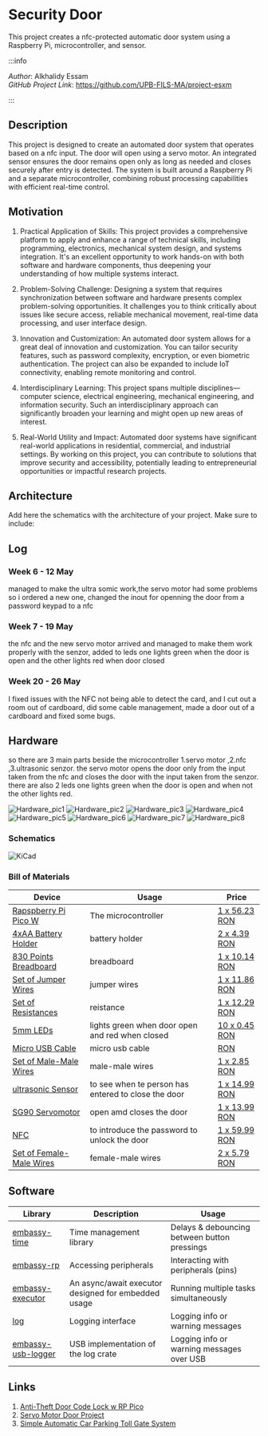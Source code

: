 # Security Door

This project creates a nfc-protected automatic door system using a Raspberry Pi, microcontroller, and sensor.

:::info

*Author*: Alkhalidy Essam \
*GitHub Project Link*: https://github.com/UPB-FILS-MA/project-esxm

:::

## Description

This project is designed to create an automated door system that operates based on a nfc input. The door will open using a servo motor. An integrated sensor ensures the door remains open only as long as needed and closes securely after entry is detected. The system is built around a Raspberry Pi and a separate microcontroller, combining robust processing capabilities with efficient real-time control.

## Motivation

1. Practical Application of Skills: This project provides a comprehensive platform to apply and enhance a range of technical skills, including programming, electronics, mechanical system design, and systems integration. It's an excellent opportunity to work hands-on with both software and hardware components, thus deepening your understanding of how multiple systems interact.

2. Problem-Solving Challenge: Designing a system that requires synchronization between software and hardware presents complex problem-solving opportunities. It challenges you to think critically about issues like secure access, reliable mechanical movement, real-time data processing, and user interface design.

3. Innovation and Customization: An automated door system allows for a great deal of innovation and customization. You can tailor security features, such as password complexity, encryption, or even biometric authentication. The project can also be expanded to include IoT connectivity, enabling remote monitoring and control.

4. Interdisciplinary Learning: This project spans multiple disciplines—computer science, electrical engineering, mechanical engineering, and information security. Such an interdisciplinary approach can significantly broaden your learning and might open up new areas of interest.

5. Real-World Utility and Impact: Automated door systems have significant real-world applications in residential, commercial, and industrial settings. By working on this project, you can contribute to solutions that improve security and accessibility, potentially leading to entrepreneurial opportunities or impactful research projects.

## Architecture

Add here the schematics with the architecture of your project. Make sure to include:

## Log

<!-- write every week your progress here -->

### Week 6 - 12 May
managed to make the ultra somic work,the servo motor had some problems so i ordered a new one, changed the inout for openning the door from a password keypad to a nfc
### Week 7 - 19 May
the nfc and the new servo motor arrived and managed to make them work properly with the senzor, added to leds one lights green when the door is open and the other lights red when door closed
### Week 20 - 26 May
I fixed issues with the NFC not being able to detect the card, and I cut out a room out of cardboard, did some cable management, made a door out of a cardboard and fixed some bugs.
## Hardware

so there are 3 main parts beside the microcontroller 1.servo motor ,2.nfc ,3.ultrasonic senzor.
the servo motor opens the door only from the input taken from the nfc and closes the door with the input taken from the senzor.
there are also 2 leds one lights green when the door is open and when not the other lights red.

![Hardware_pic1](hardware_image2.jpeg)
![Hardware_pic2](hardware_image3.jpeg)
![Hardware_pic3](hardware_image4.jpeg)
![Hardware_pic4](hardware_image5.jpeg)
![Hardware_pic5](hardware_image6.jpeg)
![Hardware_pic6](hardware_image7.jpeg)
![Hardware_pic7](hardware_image8.jpeg)
![Hardware_pic8](hardware_image9.jpeg)


### Schematics

![KiCad](image.png)

### Bill of Materials

<!-- Fill out this table with all the hardware components that you might need.

The format is 

| [Device](link://to/device) | This is used ... | [price](link://to/store) |

-->

| Device | Usage | Price |
|--------|--------|-------|
| [Rapspberry Pi Pico W](https://www.raspberrypi.com/documentation/microcontrollers/raspberry-pi-pico.html) | The microcontroller | [1 x 56.23 RON](https://ardushop.ro/ro/home/2819-raspberry-pi-pico-wh.html?search_query=WCBSTR_PICO_WH&results=108) |
| [4xAA Battery Holder](https://ardushop.ro/4684-thickbox_default/suport-baterii-4xaa.jpg) | battery holder | [2 x 4.39 RON](https://ardushop.ro/ro/home/65-suport-baterii-4xaa.html?search_query=XHFSRH_4xAAholder&results=1) |
| [830 Points Breadboard](https://ardushop.ro/4105-thickbox_default/breadboard-830.jpg) | breadboard | [1 x 10.14 RON](https://ardushop.ro/ro/electronica/33-breadboard-830.html?search_query=HTZAKJ_BB-830&results=47) | 
| [Set of Jumper Wires](https://ardushop.ro/6604-thickbox_default/65-x-jumper-wires.jpg) | jumper wires | [1 x 11.86 RON](https://ardushop.ro/ro/electronica/28-65-x-jumper-wires.html?search_query=QUKRNX_FJP-65&results=144) | 
| [Set of Resistances](https://ardushop.ro/7381-thickbox_default/set-rezistente-14w-600buc30-valori-10r-1m.jpg) | reistance | [1 x 12.29 RON](https://ardushop.ro/ro/electronica/212-set-rezistente-14w-600buc30-valori-10r-1m.html?search_query=PLCTHL_R-SET&results=425) | 
| [5mm LEDs](https://ardushop.ro/605-thickbox_default/led-5mm.jpg) | lights green when door open and red when closed| [10 x 0.45 RON](https://ardushop.ro/ro/electronica/299-led-5mm.html?search_query=GIISED_LED5_red&results=286#/10-culoare-rou) | 
| [Micro USB Cable](https://static.optimusdigital.ro/31356-large_default/cablu-micro-usb-1-m-alb.jpg) | micro usb cable | [RON](https://www.optimusdigital.ro/ro/cabluri-cabluri-usb/498-cablu-micro-usb-1-m-alb.html?search_query=0104210000002362&results=1) | 
| [Set of Male-Male Wires](https://static.optimusdigital.ro/48477-large_default/set-fire-tata-tata-10p-10-cm.jpg) | male-male wires | [1 x 2.85 RON](https://www.optimusdigital.ro/ro/fire-fire-mufate/885-set-fire-tata-tata-10p-10-cm.html?search_query=0104210000009040&results=1) | 
| [ultrasonic Sensor](https://www.optimusdigital.ro/ro/senzori-senzori-ultrasonici/2328-senzor-ultrasonic-de-distana-hc-sr04-compatibil-33-v-i-5-v.html?search_query=hc-sr0&results=35) | to see when te person has entered to close the door | [1 x 14.99 RON](https://www.optimusdigital.ro/ro/senzori-senzori-ultrasonici/2328-senzor-ultrasonic-de-distana-hc-sr04-compatibil-33-v-i-5-v.html?search_query=hc-sr0&results=35) | 
| [SG90 Servomotor](https://static.optimusdigital.ro/54859-large_default/micro-servomotor-sg90.jpg) | open amd closes the door | [1 x 13.99 RON](https://www.optimusdigital.ro/ro/motoare-servomotoare/26-micro-servomotor-sg90.html?search_query=0104110000001368&results=1) | 
| [NFC](https://www.optimusdigital.ro/ro/altele/1590-modul-nfc-pn532.html?search_query=nfc&results=22) | to introduce the password to unlock the door | [1 x 59.99 RON](https://www.optimusdigital.ro/ro/altele/1590-modul-nfc-pn532.html?search_query=nfc&results=22) | 
| [Set of Female-Male Wires](https://static.optimusdigital.ro/54998-large_default/set-fire-mama-tata-10p-30-cm.jpg) | female-male wires | [2 x 5.79 RON](https://www.optimusdigital.ro/ro/fire-fire-mufate/879-set-fire-mama-tata-10p-30-cm.html?search_query=0104210000008999&results=1) | 

## Software

| Library | Description | Usage |
|---------|-------------|-------|
| [embassy-time](https://docs.embassy.dev/embassy-executor/git/std/index.html) | Time management library | Delays & debouncing between button pressings |
| [embassy-rp](https://docs.embassy.dev/embassy-rp/git/rp2040/index.html) | Accessing peripherals | Interacting with peripherals (pins) |
| [embassy-executor](https://docs.embassy.dev/embassy-executor/git/std/index.html)| An async/await executor designed for embedded usage | Running multiple tasks simultaneously |
| [log](https://docs.embassy.dev/embassy-usb-logger/git/default/index.html) | Logging interface | Logging info or warning messages |
| [embassy-usb-logger](https://docs.embassy.dev/embassy-usb-logger/git/default/index.html) | USB implementation of the log crate | Logging info or warning messages over USB |

## Links

<!-- Add a few links that inspired you and that you think you will use for your project -->

1. [Anti-Theft Door Code Lock w RP Pico](https://www.youtube.com/watch?v=Jg0W165iHYk)
2. [Servo Motor Door Project](https://youtu.be/o263P5RVYc0?si=v0RRp57XY6DXxYQ4)
3. [Simple Automatic Car Parking Toll Gate System](https://www.youtube.com/watch?v=O7yoa-hwnkI)
